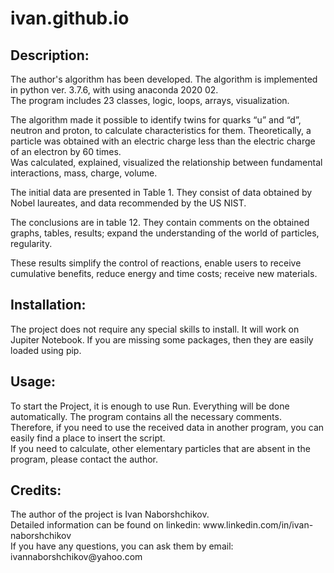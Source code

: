 # ivan.github.io
<html>
<head>
<title>Page README 

Project name: <br> 
<h1>Ver. 0.4. The algorithm in python 3. <br> 

Quarks “u” and “d”, proton, neutron and their twins.  <br>
An electric charge carrier is smaller than an electron.  <br>
Combining fundamental interactions with mass, charge, volume. <br></h1>

</title>
</head>

<body>
<h2>Description:<br></h2>

<p>The author's algorithm has been developed. The algorithm is implemented in python ver. 3.7.6, with using anaconda 2020 02. <br>
The program includes 23 classes, logic, loops, arrays, visualization. </p>

<p>The algorithm made it possible to identify twins for quarks “u” and “d”, neutron and proton, to calculate characteristics for them. 
Theoretically, a particle was obtained with an electric charge less than the electric charge of an electron by 60 times.  <br>
Was calculated, explained, visualized the relationship between fundamental interactions, mass, charge, volume.  </p>

<p>The initial data are presented in Table 1. They consist of data obtained by Nobel laureates, and data recommended by the US NIST.</p> 

<p>The conclusions are in table 12. They contain comments on the obtained graphs, tables, results; expand the understanding of the world of particles, regularity.</p>

<p>These results simplify the control of reactions, enable users to receive cumulative benefits, reduce energy and time costs; receive new materials. </p>

<h2>Installation:  <br></h2>

<p>The project does not require any special skills to install. It will work on Jupiter Notebook. If you are missing some packages, then they are easily loaded using pip. </p>

<h2>Usage:  <br></h2>

<p>To start the Project, it is enough to use Run. Everything will be done automatically. The program contains all the necessary comments.  <br>
Therefore, if you need to use the received data in another program, you can easily find a place to insert the script.  <br>
If you need to calculate, other elementary particles that are absent in the program, please contact the author. </p>

<h2>Credits:  <br></h2>

<p>The author of the project is Ivan Naborshchikov.  <br>
Detailed information can be found on linkedin: www.linkedin.com/in/ivan-naborshchikov  <br>
If you have any questions, you can ask them by email: ivannaborshchikov@yahoo.com  </p>

</body>
</html> 
